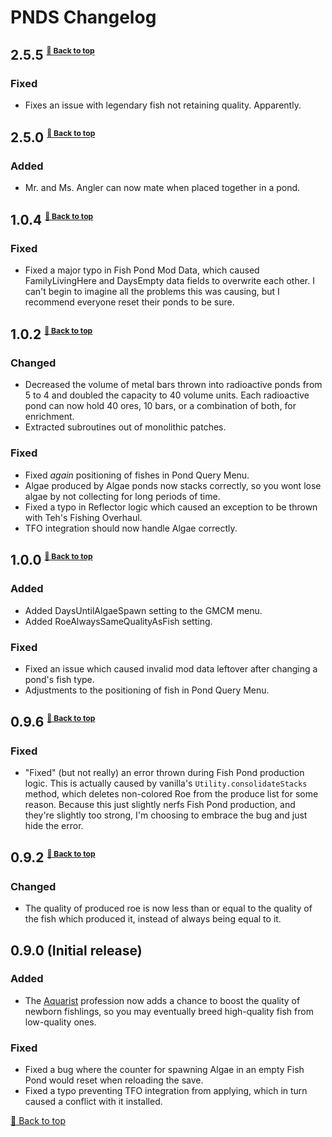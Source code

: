 ﻿# PNDS Changelog

## 2.5.5 <sup><sub><sup>[🔼 Back to top](#pnds-change-log)</sup></sub></sup>

### Fixed

* Fixes an issue with legendary fish not retaining quality. Apparently.

## 2.5.0 <sup><sub><sup>[🔼 Back to top](#pnds-change-log)</sup></sub></sup>

### Added

* Mr. and Ms. Angler can now mate when placed together in a pond.

## 1.0.4 <sup><sub><sup>[🔼 Back to top](#pnds-change-log)</sup></sub></sup>

### Fixed

* Fixed a major typo in Fish Pond Mod Data, which caused FamilyLivingHere and DaysEmpty data fields to overwrite each other. I can't begin to imagine all the problems this was causing, but I recommend everyone reset their ponds to be sure.

## 1.0.2 <sup><sub><sup>[🔼 Back to top](#pnds-change-log)</sup></sub></sup>

### Changed

* Decreased the volume of metal bars thrown into radioactive ponds from 5 to 4 and doubled the capacity to 40 volume units. Each radioactive pond can now hold 40 ores, 10 bars, or a combination of both, for enrichment.
* Extracted subroutines out of monolithic patches.

### Fixed

* Fixed *again* positioning of fishes in Pond Query Menu.
* Algae produced by Algae ponds now stacks correctly, so you wont lose algae by not collecting for long periods of time.
* Fixed a typo in Reflector logic which caused an exception to be thrown with Teh's Fishing Overhaul.
* TFO integration should now handle Algae correctly.

## 1.0.0 <sup><sub><sup>[🔼 Back to top](#pnds-change-log)</sup></sub></sup>

### Added

* Added DaysUntilAlgaeSpawn setting to the GMCM menu.
* Added RoeAlwaysSameQualityAsFish setting.

### Fixed

* Fixed an issue which caused invalid mod data leftover after changing a pond's fish type.
* Adjustments to the positioning of fish in Pond Query Menu.

## 0.9.6 <sup><sub><sup>[🔼 Back to top](#pnds-change-log)</sup></sub></sup>

### Fixed

* "Fixed" (but not really) an error thrown during Fish Pond production logic. This is actually caused by vanilla's `Utility.consolidateStacks` method, which deletes non-colored Roe from the produce list for some reason. Because this just slightly nerfs Fish Pond production, and they're slightly too strong, I'm choosing to embrace the bug and just hide the error.

## 0.9.2 <sup><sub><sup>[🔼 Back to top](#pnds-change-log)</sup></sub></sup>

### Changed

* The quality of produced roe is now less than or equal to the quality of the fish which produced it, instead of always being equal to it.

## 0.9.0 (Initial release)

### Added

* The [Aquarist](../Professions) profession now adds a chance to boost the quality of newborn fishlings, so you may eventually breed high-quality fish from low-quality ones.

### Fixed

* Fixed a bug where the counter for spawning Algae in an empty Fish Pond would reset when reloading the save.
* Fixed a typo preventing TFO integration from applying, which in turn caused a conflict with it installed.

[🔼 Back to top](#pnds-change-log)